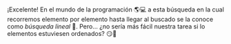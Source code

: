 ¡Excelente! En el mundo de la programación :earth_americas::computer: a esta búsqueda en la cual recorremos elemento por elemento hasta llegar al buscado se la conoce como _búsqueda lineal_ :mag_right:. Pero... ¿no sería más fácil nuestra tarea si lo elementos estuviesen ordenados? :smirk: